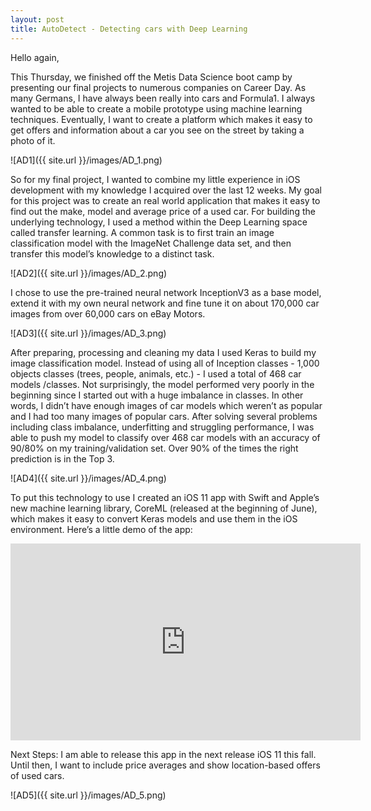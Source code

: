 ```yaml
---
layout: post
title: AutoDetect - Detecting cars with Deep Learning
---
```


Hello again,

This Thursday, we finished off the Metis Data Science boot camp by presenting our final projects to numerous companies on Career Day. As many Germans, I have always been really into cars and Formula1. I always wanted to be able to create a mobile prototype using machine learning techniques. Eventually, I want to create a platform which makes it easy to get offers and information about a car you see on the street by taking a photo of it.

![AD1]({{ site.url }}/images/AD_1.png)

So for my final project, I wanted to combine my little experience in iOS development with my knowledge I acquired over the last 12 weeks. My goal for this project was to create an real world application that makes it easy to find out the make, model and average price of a used car.
For building the underlying technology, I used a method within the Deep Learning space called transfer learning. A common task is to first train an image classification model with the ImageNet Challenge data set, and then transfer this model’s knowledge to a distinct task.

![AD2]({{ site.url }}/images/AD_2.png)

I chose to use the pre-trained neural network InceptionV3 as a base model, extend it with my own neural network and fine tune it on about 170,000 car images from over 60,000 cars on eBay Motors.

![AD3]({{ site.url }}/images/AD_3.png)

After preparing, processing and cleaning my data I used Keras to build my image classification model. Instead of using all of Inception classes - 1,000 objects classes (trees, people, animals, etc.) - I used a total of 468 car models /classes.
Not surprisingly, the model performed very poorly in the beginning since I started out with a huge imbalance in classes. In other words, I didn’t have enough images of car models which weren’t as popular and I had too many images of popular cars. After solving several problems including class imbalance, underfitting and struggling performance, I was able to push my model to classify over 468 car models with an accuracy of 90/80% on my training/validation set. Over 90% of the times the right prediction is in the Top 3.

![AD4]({{ site.url }}/images/AD_4.png)

To put this technology to use I created an iOS 11 app with Swift and Apple’s new machine learning library, CoreML (released at the beginning of June), which makes it easy to convert Keras models and use them in the iOS environment.
Here’s a little demo of the app:

<iframe width="560" height="315" src="https://www.youtube.com/embed/_CNRriH_qtA" frameborder="0" allowfullscreen></iframe>

Next Steps:
I am able to release this app in the next release iOS 11 this fall. Until then, I want to include price averages and show location-based offers of used cars.

![AD5]({{ site.url }}/images/AD_5.png)
